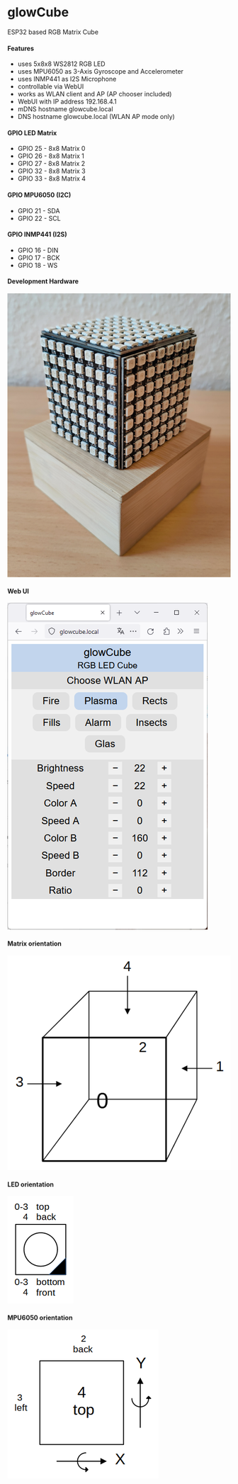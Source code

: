 # glowCube
ESP32 based RGB Matrix Cube
#### Features
* uses 5x8x8 WS2812 RGB LED
* uses MPU6050 as 3-Axis Gyroscope and Accelerometer
* uses INMP441 as I2S Microphone
* controllable via WebUI
* works as WLAN client and AP (AP chooser included)
* WebUI with IP address 192.168.4.1
* mDNS hostname glowcube.local
* DNS hostname glowcube.local (WLAN AP mode only)
#### GPIO LED Matrix
* GPIO 25 - 8x8 Matrix 0
* GPIO 26 - 8x8 Matrix 1
* GPIO 27 - 8x8 Matrix 2
* GPIO 32 - 8x8 Matrix 3
* GPIO 33 - 8x8 Matrix 4
#### GPIO MPU6050 (I2C)
* GPIO 21 - SDA
* GPIO 22 - SCL
#### GPIO INMP441 (I2S)
* GPIO 16 - DIN
* GPIO 17 - BCK
* GPIO 18 - WS
#### Development Hardware
![IMAGE ALT TEXT HERE](documentation/glowCube_a.png)
#### Web UI
![IMAGE ALT TEXT HERE](documentation/webui.png)
#### Matrix orientation
![IMAGE ALT TEXT HERE](documentation/matrix_orientation.png)
#### LED orientation
![IMAGE ALT TEXT HERE](documentation/led_orientation.png)
#### MPU6050 orientation
![IMAGE ALT TEXT HERE](documentation/mpu6050_orientation.png)
